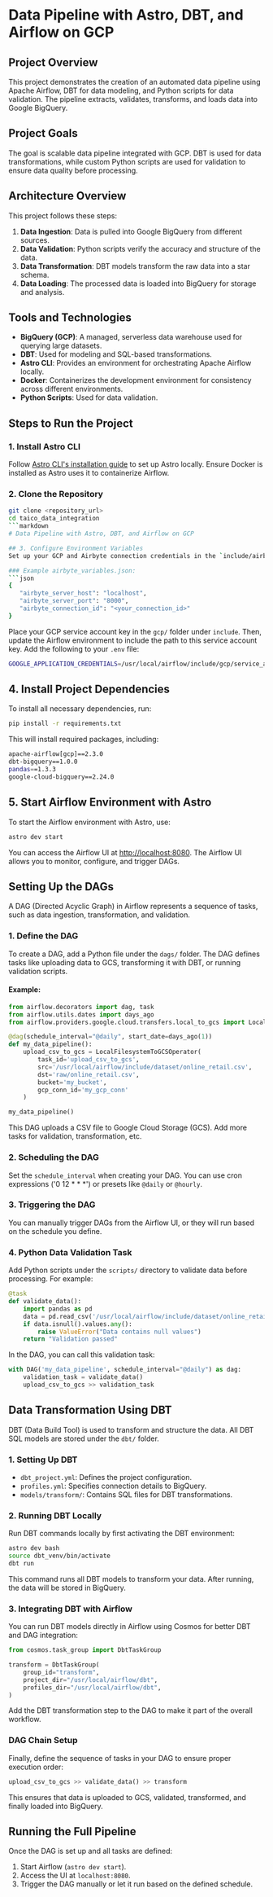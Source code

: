 # Data Pipeline with Astro, DBT, and Airflow on GCP

## Project Overview
This project demonstrates the creation of an automated data pipeline using Apache Airflow, DBT for data modeling, and Python scripts for data validation. The pipeline extracts, validates, transforms, and loads data into Google BigQuery.

## Project Goals
The goal is scalable data pipeline integrated with GCP. DBT is used for data transformations, while custom Python scripts are used for validation to ensure data quality before processing.

## Architecture Overview
This project follows these steps:
1. **Data Ingestion**: Data is pulled into Google BigQuery from different sources.
2. **Data Validation**: Python scripts verify the accuracy and structure of the data.
3. **Data Transformation**: DBT models transform the raw data into a star schema.
4. **Data Loading**: The processed data is loaded into BigQuery for storage and analysis.

## Tools and Technologies
- **BigQuery (GCP)**: A managed, serverless data warehouse used for querying large datasets.
- **DBT**: Used for modeling and SQL-based transformations.
- **Astro CLI**: Provides an environment for orchestrating Apache Airflow locally.
- **Docker**: Containerizes the development environment for consistency across different environments.
- **Python Scripts**: Used for data validation.
  
## Steps to Run the Project

### 1. Install Astro CLI
Follow [Astro CLI's installation guide](https://docs.astronomer.io/astro/cli/install-cli) to set up Astro locally. Ensure Docker is installed as Astro uses it to containerize Airflow.

### 2. Clone the Repository
```bash
git clone <repository_url>
cd taico_data_integration
```markdown
# Data Pipeline with Astro, DBT, and Airflow on GCP

## 3. Configure Environment Variables
Set up your GCP and Airbyte connection credentials in the `include/airbyte_variables.json` file. Include your service account key for GCP in the `gcp` folder under `include`.

### Example airbyte_variables.json:
```json
{
   "airbyte_server_host": "localhost",
   "airbyte_server_port": "8000",
   "airbyte_connection_id": "<your_connection_id>"
}
```

Place your GCP service account key in the `gcp/` folder under `include`. Then, update the Airflow environment to include the path to this service account key. Add the following to your `.env` file:

```bash
GOOGLE_APPLICATION_CREDENTIALS=/usr/local/airflow/include/gcp/service_account_key.json
```

## 4. Install Project Dependencies
To install all necessary dependencies, run:

```bash
pip install -r requirements.txt
```

This will install required packages, including:

```bash
apache-airflow[gcp]==2.3.0
dbt-bigquery==1.0.0
pandas==1.3.3
google-cloud-bigquery==2.24.0
```

## 5. Start Airflow Environment with Astro
To start the Airflow environment with Astro, use:

```bash
astro dev start
```

You can access the Airflow UI at [http://localhost:8080](http://localhost:8080). The Airflow UI allows you to monitor, configure, and trigger DAGs.

## Setting Up the DAGs
A DAG (Directed Acyclic Graph) in Airflow represents a sequence of tasks, such as data ingestion, transformation, and validation.

### 1. Define the DAG
To create a DAG, add a Python file under the `dags/` folder. The DAG defines tasks like uploading data to GCS, transforming it with DBT, or running validation scripts.

#### Example:
```python
from airflow.decorators import dag, task
from airflow.utils.dates import days_ago
from airflow.providers.google.cloud.transfers.local_to_gcs import LocalFilesystemToGCSOperator

@dag(schedule_interval="@daily", start_date=days_ago(1))
def my_data_pipeline():
    upload_csv_to_gcs = LocalFilesystemToGCSOperator(
        task_id='upload_csv_to_gcs',
        src='/usr/local/airflow/include/dataset/online_retail.csv',
        dst='raw/online_retail.csv',
        bucket='my_bucket',
        gcp_conn_id='my_gcp_conn'
    )

my_data_pipeline()
```

This DAG uploads a CSV file to Google Cloud Storage (GCS). Add more tasks for validation, transformation, etc.

### 2. Scheduling the DAG
Set the `schedule_interval` when creating your DAG. You can use cron expressions ('0 12 * * *') or presets like `@daily` or `@hourly`.

### 3. Triggering the DAG
You can manually trigger DAGs from the Airflow UI, or they will run based on the schedule you define.

### 4. Python Data Validation Task
Add Python scripts under the `scripts/` directory to validate data before processing. For example:

```python
@task
def validate_data():
    import pandas as pd
    data = pd.read_csv('/usr/local/airflow/include/dataset/online_retail.csv')
    if data.isnull().values.any():
        raise ValueError("Data contains null values")
    return "Validation passed"
```

In the DAG, you can call this validation task:

```python
with DAG('my_data_pipeline', schedule_interval="@daily") as dag:
    validation_task = validate_data()
    upload_csv_to_gcs >> validation_task
```

## Data Transformation Using DBT
DBT (Data Build Tool) is used to transform and structure the data. All DBT SQL models are stored under the `dbt/` folder.

### 1. Setting Up DBT
- `dbt_project.yml`: Defines the project configuration.
- `profiles.yml`: Specifies connection details to BigQuery.
- `models/transform/`: Contains SQL files for DBT transformations.

### 2. Running DBT Locally
Run DBT commands locally by first activating the DBT environment:

```bash
astro dev bash
source dbt_venv/bin/activate
dbt run
```

This command runs all DBT models to transform your data. After running, the data will be stored in BigQuery.

### 3. Integrating DBT with Airflow
You can run DBT models directly in Airflow using Cosmos for better DBT and DAG integration:

```python
from cosmos.task_group import DbtTaskGroup

transform = DbtTaskGroup(
    group_id="transform",
    project_dir="/usr/local/airflow/dbt",
    profiles_dir="/usr/local/airflow/dbt",
)
```

Add the DBT transformation step to the DAG to make it part of the overall workflow.

### DAG Chain Setup
Finally, define the sequence of tasks in your DAG to ensure proper execution order:

```python
upload_csv_to_gcs >> validate_data() >> transform
```

This ensures that data is uploaded to GCS, validated, transformed, and finally loaded into BigQuery.

## Running the Full Pipeline
Once the DAG is set up and all tasks are defined:

1. Start Airflow (`astro dev start`).
2. Access the UI at `localhost:8080`.
3. Trigger the DAG manually or let it run based on the defined schedule.
```

